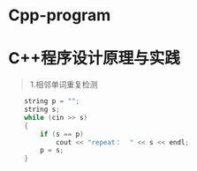 # Cpp-program
C++程序设计原理与实践
===

>1.相邻单词重复检测


```cpp
	string p = "";
	string s;
	while (cin >> s)
	{
		if (s == p)
			cout << "repeat：  " << s << endl;
		p = s;
	}
```

